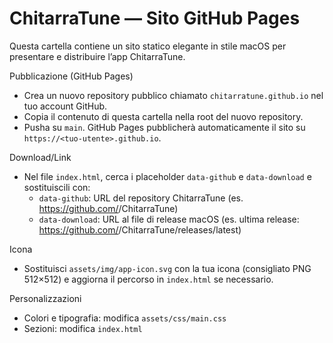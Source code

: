 # ChitarraTune — Sito GitHub Pages

Questa cartella contiene un sito statico elegante in stile macOS per presentare e distribuire l’app ChitarraTune.

Pubblicazione (GitHub Pages)
- Crea un nuovo repository pubblico chiamato `chitarratune.github.io` nel tuo account GitHub.
- Copia il contenuto di questa cartella nella root del nuovo repository.
- Pusha su `main`. GitHub Pages pubblicherà automaticamente il sito su `https://<tuo-utente>.github.io`.

Download/Link
- Nel file `index.html`, cerca i placeholder `data-github` e `data-download` e sostituiscili con:
  - `data-github`: URL del repository ChitarraTune (es. https://github.com/<tuo-utente>/ChitarraTune)
  - `data-download`: URL al file di release macOS (es. ultima release: https://github.com/<tuo-utente>/ChitarraTune/releases/latest)

Icona
- Sostituisci `assets/img/app-icon.svg` con la tua icona (consigliato PNG 512×512) e aggiorna il percorso in `index.html` se necessario.

Personalizzazioni
- Colori e tipografia: modifica `assets/css/main.css`
- Sezioni: modifica `index.html`


